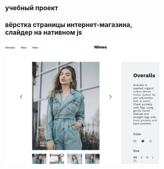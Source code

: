 ## учебный проект  
## вёрстка страницы интернет-магазина, слайдер на нативном js
![](https://github.com/n3ur0mance/nimes/blob/main/n3ur0mance.github.io_nimes_.png)
